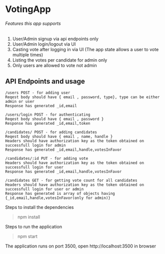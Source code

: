 # VotingApp
###### Features this app supports
1. User/Admin signup via api endpoints only
2. User/Admin login/logout via UI
3. Casting vote after logging in via UI (The app state allows a user to vote multiple times)
4. Listing the votes per candidate for admin only
5. Only users are allowed to vote not admin

## API Endpoints and usage
```
/users POST - for adding user
Reqest body should have { email , password, type}, type can be either admin or user
Response has generated _id,email
```
```
/users/login POST - for authenticating
Reqest body should have { email , password }
Response has generated _id,email,token
```
```
/candidates/ POST - for adding candidates
Reqest body should have { email , name, handle }
Headers should have authorization key as the token obtained on successfull login for admin 
Response has generated _id,email,handle,votesInFavor
```
```
/candidates/:id PUT - for adding vote
Headers should have authorization key as the token obtained on successfull login for user 
Response has generated _id,email,handle,votesInFavor
```
```
/candidates GET - for getting vote count for all candidates
Headers should have authorization key as the token obtained on successfull login for user or admin
Response has generated is array of objects having {_id,email,handle,votesInFavor(only for admin)}
```
Steps to install the dependencies
> npm install

Steps to run the application
> npm start

The application runs on port 3500, open http://localhost:3500 in browser